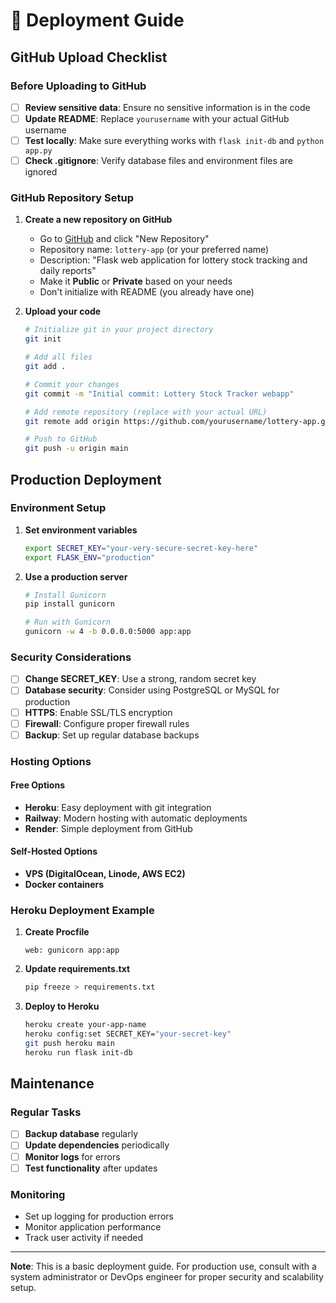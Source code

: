 # 🚀 Deployment Guide

## GitHub Upload Checklist

### Before Uploading to GitHub

- [ ] **Review sensitive data**: Ensure no sensitive information is in the code
- [ ] **Update README**: Replace `yourusername` with your actual GitHub username
- [ ] **Test locally**: Make sure everything works with `flask init-db` and `python app.py`
- [ ] **Check .gitignore**: Verify database files and environment files are ignored

### GitHub Repository Setup

1. **Create a new repository on GitHub**
   - Go to [GitHub](https://github.com) and click "New Repository"
   - Repository name: `lottery-app` (or your preferred name)
   - Description: "Flask web application for lottery stock tracking and daily reports"
   - Make it **Public** or **Private** based on your needs
   - Don't initialize with README (you already have one)

2. **Upload your code**
   ```bash
   # Initialize git in your project directory
   git init
   
   # Add all files
   git add .
   
   # Commit your changes
   git commit -m "Initial commit: Lottery Stock Tracker webapp"
   
   # Add remote repository (replace with your actual URL)
   git remote add origin https://github.com/yourusername/lottery-app.git
   
   # Push to GitHub
   git push -u origin main
   ```

## Production Deployment

### Environment Setup

1. **Set environment variables**
   ```bash
   export SECRET_KEY="your-very-secure-secret-key-here"
   export FLASK_ENV="production"
   ```

2. **Use a production server**
   ```bash
   # Install Gunicorn
   pip install gunicorn
   
   # Run with Gunicorn
   gunicorn -w 4 -b 0.0.0.0:5000 app:app
   ```

### Security Considerations

- [ ] **Change SECRET_KEY**: Use a strong, random secret key
- [ ] **Database security**: Consider using PostgreSQL or MySQL for production
- [ ] **HTTPS**: Enable SSL/TLS encryption
- [ ] **Firewall**: Configure proper firewall rules
- [ ] **Backup**: Set up regular database backups

### Hosting Options

#### Free Options
- **Heroku**: Easy deployment with git integration
- **Railway**: Modern hosting with automatic deployments
- **Render**: Simple deployment from GitHub

#### Self-Hosted Options
- **VPS (DigitalOcean, Linode, AWS EC2)**
- **Docker containers**

### Heroku Deployment Example

1. **Create Procfile**
   ```
   web: gunicorn app:app
   ```

2. **Update requirements.txt**
   ```bash
   pip freeze > requirements.txt
   ```

3. **Deploy to Heroku**
   ```bash
   heroku create your-app-name
   heroku config:set SECRET_KEY="your-secret-key"
   git push heroku main
   heroku run flask init-db
   ```

## Maintenance

### Regular Tasks
- [ ] **Backup database** regularly
- [ ] **Update dependencies** periodically
- [ ] **Monitor logs** for errors
- [ ] **Test functionality** after updates

### Monitoring
- Set up logging for production errors
- Monitor application performance
- Track user activity if needed

---

**Note**: This is a basic deployment guide. For production use, consult with a system administrator or DevOps engineer for proper security and scalability setup. 
